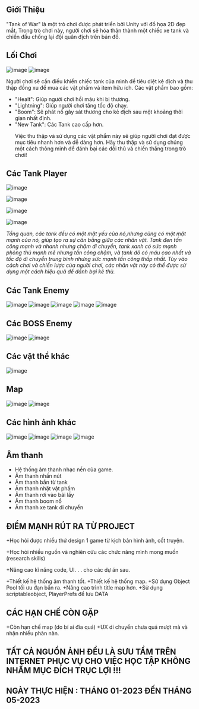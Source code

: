 ## Giới Thiệu
"Tank of War" là một trò chơi được phát triển bởi Unity với đồ họa 2D đẹp mắt. Trong trò chơi này, người chơi sẽ hóa thân thành một chiếc xe tank và chiến đấu chống lại đội quân địch trên bản đồ.
## Lối Chơi
![image](https://github.com/IAmMinhKhoa/Tank-Game-Unity/assets/88275892/9f774398-fd27-43fb-b7dd-76569bb1fb88)
![image](https://github.com/IAmMinhKhoa/Tank-Game-Unity/assets/88275892/23ec81d5-e418-488c-8307-dafea73ea334)


Người chơi sẽ cần điều khiển chiếc tank của mình để tiêu diệt kẻ địch và thu thập đồng xu để mua các vật phẩm và item hữu ích. Các vật phẩm bao gồm: <p>

- "Healt": Giúp người chơi hồi máu khi bị thương.
- "Lightning": Giúp người chơi tăng tốc độ chạy.
- "Boom": Sẽ phát nổ gây sát thương cho kẻ địch sau một khoảng thời gian nhất định.
- "New Tank": Các Tank cao cấp hơn.<p>
Việc thu thập và sử dụng các vật phẩm này sẽ giúp người chơi đạt được mục tiêu nhanh hơn và dễ dàng hơn. Hãy thu thập và sử dụng chúng một cách thông minh để đánh bại các đối thủ và chiến thắng trong trò chơi!<p>
## Các Tank Player
![image](https://github.com/IAmMinhKhoa/Tank-Game-Unity/assets/88275892/6d9b1b72-6b29-4c5c-b91c-fc595d065e2e)

![image](https://github.com/IAmMinhKhoa/Tank-Game-Unity/assets/88275892/4763f6b7-309a-4d47-b210-81ca8eda1b26)

![image](https://github.com/IAmMinhKhoa/Tank-Game-Unity/assets/88275892/0eace818-6511-4cb3-9890-3ce10e636fb0)

![image](https://github.com/IAmMinhKhoa/Tank-Game-Unity/assets/88275892/b0515e7e-3a3e-4532-bed5-f63e3eb06c5a)

*Tổng quan, các tank đều có một mặt yếu của nó,nhưng cũng có một mặt mạnh của nó, giúp tạo ra sự cân bằng giữa các nhân vật. Tank đen tấn công mạnh và nhanh nhưng chậm di chuyển, tank xanh có sức mạnh phòng thủ mạnh mẽ nhưng tấn công chậm, và tank đỏ có máu cao nhất và tốc độ di chuyển trung bình nhưng sức mạnh tấn công thấp nhất. Tùy vào cách chơi và chiến lược của người chơi, các nhân vật này có thể được sử dụng một cách hiệu quả để đánh bại kẻ thù.* <p>
## Các Tank Enemy
![image](https://github.com/IAmMinhKhoa/Tank-Game-Unity/assets/88275892/903e81b7-fba7-4dc2-b153-99fa21d05a25)
![image](https://github.com/IAmMinhKhoa/Tank-Game-Unity/assets/88275892/9ab39164-9d01-4693-a8b5-5a5a9fbc9069)
![image](https://github.com/IAmMinhKhoa/Tank-Game-Unity/assets/88275892/29d9d374-3267-4155-bbd4-ce82c9834f40)
![image](https://github.com/IAmMinhKhoa/Tank-Game-Unity/assets/88275892/7b8913bd-812a-44ec-88fd-b0dabdab3d15)
![image](https://github.com/IAmMinhKhoa/Tank-Game-Unity/assets/88275892/6c934827-9876-4499-8f86-848253007d9d)
## Các BOSS Enemy
![image](https://github.com/IAmMinhKhoa/Tank-Game-Unity/assets/88275892/1d2762e7-a4ff-43e8-bbb6-7ddda78b82ac)
![image](https://github.com/IAmMinhKhoa/Tank-Game-Unity/assets/88275892/20dae7a0-6ada-4ed1-a1e0-19467e1aa54e)
## Các vật thể khác
![image](https://github.com/IAmMinhKhoa/Tank-Game-Unity/assets/88275892/0b9d8457-52fe-417e-a4f9-e578c313750b)
## Map
![image](https://github.com/IAmMinhKhoa/Tank-Game-Unity/assets/88275892/d375ea83-33c7-4454-ab37-5a514732eac6)
![image](https://github.com/IAmMinhKhoa/Tank-Game-Unity/assets/88275892/06e6bec2-2df2-4b43-b0d5-d5aa6e3e1ccb)
## Các hình ảnh khác
![image](https://github.com/IAmMinhKhoa/Tank-Game-Unity/assets/88275892/773e3efd-9bb1-4892-810f-d508333e0146)
![image](https://github.com/IAmMinhKhoa/Tank-Game-Unity/assets/88275892/243d465a-34b3-4a44-9b28-be310fb490e8)
![image](https://github.com/IAmMinhKhoa/Tank-Game-Unity/assets/88275892/c59836ad-c3f9-4a0f-ad3b-4fd70383d0bc)
![image](https://github.com/IAmMinhKhoa/Tank-Game-Unity/assets/88275892/a537341f-9b9d-4215-aa1b-63679d69c397)

## Âm thanh
- Hệ thống âm thanh nhạc nền của game.
- Âm thanh nhấn nút
- Âm thanh bắn từ tank
- Âm thanh nhặt vật phẩm
- Âm thanh rơi vào bãi lầy
- Âm thanh boom nổ
- Âm thanh xe tank di chuyển
## ĐIỂM MẠNH RÚT RA TỪ PROJECT
+Học hỏi được nhiều thứ design 1 game từ kịch bản hình ảnh, cốt truyện. <p>
+Học hỏi nhiều nguồn và nghiên cứu các chức năng mình mong muốn (research skills) <p>
+Nâng cao kĩ năng code, UI. . . cho các dự án sau. <p>
+Thiết kế hệ thống âm thanh tốt.
+Thiết kế hệ thống map.
+Sử dụng Object Pool tối ưu đạn bắn ra.
+Nâng cao trình title map hơn.
+Sử dụng scriptableobject, PlayerPrefs để lưu DATA
## CÁC HẠN CHẾ CÒN GẶP
+Còn hạn chế map (do bí ai đia quá)
+UX di chuyển chưa quá mượt mà và nhận nhiều phàn nàn.

## TẤT CẢ NGUỒN ẢNH ĐỀU LÀ SƯU TẦM TRÊN INTERNET PHỤC VỤ CHO VIỆC HỌC TẬP KHÔNG NHẦM MỤC ĐÍCH TRỤC LỢI !!!
## NGÀY THỰC HIỆN : THÁNG 01-2023 ĐẾN THÁNG 05-2023
